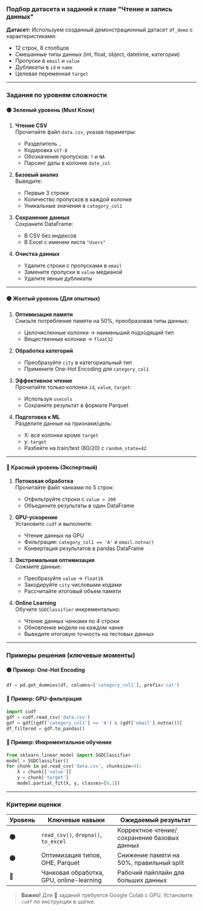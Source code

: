 ### Подбор датасета и заданий к главе "Чтение и запись данных"

**Датасет:** Используем созданный демонстрационный датасет `df_demo` с характеристиками:
- 12 строк, 8 столбцов
- Смешанные типы данных (int, float, object, datetime, категории)
- Пропуски в `email` и `value`
- Дубликаты в `id` и `name`
- Целевая переменная `target`

---

### Задания по уровням сложности

#### 🟢 **Зеленый уровень (Must Know)**
1. **Чтение CSV**  
   Прочитайте файл `data.csv`, указав параметры:
   - Разделитель `,`
   - Кодировка `utf-8`
   - Обозначения пропусков: `?` и `NA`
   - Парсинг даты в колонке `date_col`

2. **Базовый анализ**  
   Выведите:
   - Первые 3 строки
   - Количество пропусков в каждой колонке
   - Уникальные значения в `category_col1`

3. **Сохранение данных**  
   Сохраните DataFrame:
   - В CSV без индексов
   - В Excel с именем листа `"Users"`

4. **Очистка данных**  
   - Удалите строки с пропусками в `email`
   - Замените пропуски в `value` медианой
   - Удалите явные дубликаты

---

#### 🟡 **Желтый уровень (Для опытных)**
1. **Оптимизация памяти**  
   Снизьте потребление памяти на 50%, преобразовав типы данных:
   - Целочисленные колонки → наименьший подходящий тип
   - Вещественные колонки → `float32`

2. **Обработка категорий**  
   - Преобразуйте `city` в категориальный тип
   - Примените One-Hot Encoding для `category_col1`

3. **Эффективное чтение**  
   Прочитайте только колонки `id`, `value`, `target`:
   - Используя `usecols`
   - Сохраните результат в формате Parquet

4. **Подготовка к ML**  
   Разделите данные на признаки/цель:
   - X: все колонки кроме `target`
   - y: `target`
   - Разбейте на train/test (80/20) с `random_state=42`

---

#### 🔴 **Красный уровень (Экспертный)**
1. **Потоковая обработка**  
   Прочитайте файл чанками по 5 строк:
   - Отфильтруйте строки с `value > 200`
   - Объедините результаты в один DataFrame

2. **GPU-ускорение**  
   Установите `cudf` и выполните:
   - Чтение данных на GPU
   - Фильтрация: `category_col1 == 'A'` и `email.notna()`
   - Конвертация результатов в pandas DataFrame

3. **Экстремальная оптимизация**  
   Сожмите данные:
   - Преобразуйте `value` → `float16`
   - Закодируйте `city` числовыми кодами
   - Рассчитайте итоговый объем памяти

4. **Online Learning**  
   Обучите `SGDClassifier` инкрементально:
   - Чтение данных чанками по 4 строки
   - Обновление модели на каждом чанке
   - Выведите итоговую точность на тестовых данных

---

### Примеры решения (ключевые моменты)

#### 🟡 Пример: One-Hot Encoding
```python
df = pd.get_dummies(df, columns=['category_col1'], prefix='cat')
```

#### 🔴 Пример: GPU-фильтрация
```python
import cudf
gdf = cudf.read_csv('data.csv')
gdf = gdf[(gdf['category_col1'] == 'A') & (gdf['email'].notna())]
df_filtered = gdf.to_pandas()
```

#### 🔴 Пример: Инкрементальное обучение
```python
from sklearn.linear_model import SGDClassifier
model = SGDClassifier()
for chunk in pd.read_csv('data.csv', chunksize=4):
    X = chunk[['value']]
    y = chunk['target']
    model.partial_fit(X, y, classes=[0,1])
```

---

### Критерии оценки
| Уровень   | Ключевые навыки                          | Ожидаемый результат                     |
|-----------|------------------------------------------|-----------------------------------------|
| **🟢**    | `read_csv()`, `dropna()`, `to_excel`     | Корректное чтение/сохранение базовых данных |
| **🟡**    | Оптимизация типов, OHE, Parquet          | Снижение памяти на 50%, правильный split |
| **🔴**    | Чанковая обработка, GPU, online-learning | Рабочий пайплайн для больших данных     |

> **Важно!** Для 🔴 заданий требуется Google Colab с GPU. Установите `cudf` по инструкции в шапке.
